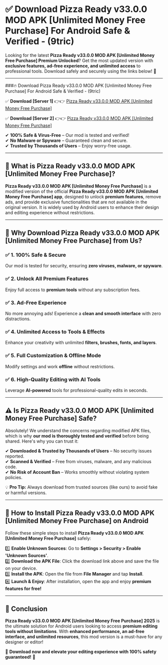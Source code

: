 
# ✅ Download Pizza Ready v33.0.0 MOD APK [Unlimited Money Free Purchase] For Android Safe & Verified -  (9tric) 

Looking for the latest **Pizza Ready v33.0.0 MOD APK [Unlimited Money Free Purchase] Premium Unlocked**? Get the most updated version with **exclusive features, ad-free experience, and unlimited access** to professional tools. Download safely and securely using the links below! 🚀  

---

###🔥 Download Pizza Ready v33.0.0 MOD APK [Unlimited Money Free Purchase] For Android Safe & Verified -  (9tric)  

✅ **Download [Server 1]** 👉👉 [Pizza Ready v33.0.0 MOD APK [Unlimited Money Free Purchase] ](https://apkcomod.com?title=Pizza_Ready_v33.0.0_MOD_APK_[Unlimited_Money_Free_Purchase])  

✅ **Download [Server 2]** 👉👉 [Pizza Ready v33.0.0 MOD APK [Unlimited Money Free Purchase] ](https://apkcomod.com?title=Pizza_Ready_v33.0.0_MOD_APK_[Unlimited_Money_Free_Purchase])  

✔ **100% Safe & Virus-Free** – Our mod is tested and verified!  
✔ **No Malware or Spyware** – Guaranteed clean and secure.  
✔ **Trusted by Thousands of Users** – Enjoy worry-free usage.  

---

## 📌 What is Pizza Ready v33.0.0 MOD APK [Unlimited Money Free Purchase]?  

**Pizza Ready v33.0.0 MOD APK [Unlimited Money Free Purchase]** is a modified version of the official **Pizza Ready v33.0.0 MOD APK [Unlimited Money Free Purchase] app**, designed to unlock **premium features**, remove ads, and provide exclusive functionalities that are not available in the original version. It is widely used by Android users to enhance their design and editing experience without restrictions.  

---

## 🌟 Why Download Pizza Ready v33.0.0 MOD APK [Unlimited Money Free Purchase] from Us?  

### ✅ 1. 100% Safe & Secure  
Our mod is tested for security, ensuring **zero viruses, malware, or spyware**.  

### ✅ 2. Unlock All Premium Features  
Enjoy full access to **premium tools** without any subscription fees.  

### ✅ 3. Ad-Free Experience  
No more annoying ads! Experience a **clean and smooth interface** with zero distractions.  

### ✅ 4. Unlimited Access to Tools & Effects  
Enhance your creativity with unlimited **filters, brushes, fonts, and layers**.  

### ✅ 5. Full Customization & Offline Mode  
Modify settings and work **offline** without restrictions.  

### ✅ 6. High-Quality Editing with AI Tools  
Leverage **AI-powered** tools for professional-quality edits in seconds.  

---

## ⚠️ Is Pizza Ready v33.0.0 MOD APK [Unlimited Money Free Purchase] Safe?  

Absolutely! We understand the concerns regarding modified APK files, which is why **our mod is thoroughly tested and verified** before being shared. Here's why you can trust it:  

✔ **Downloaded & Trusted by Thousands of Users** – No security issues reported.  
✔ **Scanned & Verified** – Free from viruses, malware, and any malicious code.  
✔ **No Risk of Account Ban** – Works smoothly without violating system policies.  

💡 **Pro Tip:** Always download from trusted sources (like ours) to avoid fake or harmful versions.  

---

## 📲 How to Install Pizza Ready v33.0.0 MOD APK [Unlimited Money Free Purchase] on Android  

Follow these simple steps to install **Pizza Ready v33.0.0 MOD APK [Unlimited Money Free Purchase]** safely:  

1️⃣ **Enable Unknown Sources**: Go to **Settings > Security > Enable 'Unknown Sources'**.  
2️⃣ **Download the APK File**: Click the download link above and save the file on your device.  
3️⃣ **Install the APK**: Open the file from **File Manager** and tap **Install**.  
4️⃣ **Launch & Enjoy**: After installation, open the app and enjoy **premium features for free!**  

---

## 🚀 Conclusion  

**Pizza Ready v33.0.0 MOD APK [Unlimited Money Free Purchase] 2025** is the ultimate solution for Android users looking to access **premium editing tools without limitations**. With **enhanced performance, an ad-free interface, and unlimited resources**, this mod version is a must-have for any designer or editor!  

🔻 **Download now and elevate your editing experience with 100% safety guaranteed!** 🔻  

